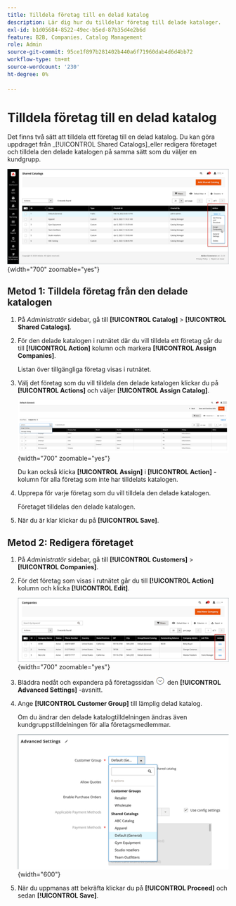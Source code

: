 ```yaml
---
title: Tilldela företag till en delad katalog
description: Lär dig hur du tilldelar företag till delade kataloger.
exl-id: b1d05684-8522-49ec-b5ed-87b35d4e2b6d
feature: B2B, Companies, Catalog Management
role: Admin
source-git-commit: 95ce1f897b281402b440a6f71960dab4d6d4bb72
workflow-type: tm+mt
source-wordcount: '230'
ht-degree: 0%

---
```


# Tilldela företag till en delad katalog

Det finns två sätt att tilldela ett företag till en delad katalog. Du kan göra uppdraget från _[!UICONTROL Shared Catalogs]_eller redigera företaget och tilldela den delade katalogen på samma sätt som du väljer en kundgrupp.

![Tilldela företag](./assets/shared-catalog-assign-companies.png){width="700" zoomable="yes"}

## Metod 1: Tilldela företag från den delade katalogen

1. På _Administratör_ sidebar, gå till **[!UICONTROL Catalog]** > **[!UICONTROL Shared Catalogs]**.

1. För den delade katalogen i rutnätet där du vill tilldela ett företag går du till **[!UICONTROL Action]** kolumn och markera **[!UICONTROL Assign Companies]**.

   Listan över tillgängliga företag visas i rutnätet.

1. Välj det företag som du vill tilldela den delade katalogen klickar du på **[!UICONTROL Actions]** och väljer **[!UICONTROL Assign Catalog]**.

   ![Tillgängliga företag](./assets/shared-catalog-assign-companies-grid-view.png){width="700" zoomable="yes"}

   Du kan också klicka **[!UICONTROL Assign]** i **[!UICONTROL Action]** -kolumn för alla företag som inte har tilldelats katalogen.

1. Upprepa för varje företag som du vill tilldela den delade katalogen.

   Företaget tilldelas den delade katalogen.

1. När du är klar klickar du på **[!UICONTROL Save]**.

## Metod 2: Redigera företaget

1. På _Administratör_ sidebar, gå till **[!UICONTROL Customers]** > **[!UICONTROL Companies]**.

1. För det företag som visas i rutnätet går du till **[!UICONTROL Action]** kolumn och klicka **[!UICONTROL Edit]**.

   ![Redigera företag](./assets/companies-grid-edit.png){width="700" zoomable="yes"}

1. Bläddra nedåt och expandera på företagssidan ![Expansionsväljare](../assets/icon-display-expand.png) den **[!UICONTROL Advanced Settings]** -avsnitt.

1. Ange **[!UICONTROL Customer Group]** till lämplig delad katalog.

   Om du ändrar den delade katalogtilldelningen ändras även kundgruppstilldelningen för alla företagsmedlemmar.

   ![Kundgrupper/delade kataloger](./assets/company-advanced-settings-customer-group-admin.png){width="600"}

1. När du uppmanas att bekräfta klickar du på **[!UICONTROL Proceed]** och sedan **[!UICONTROL Save]**.
